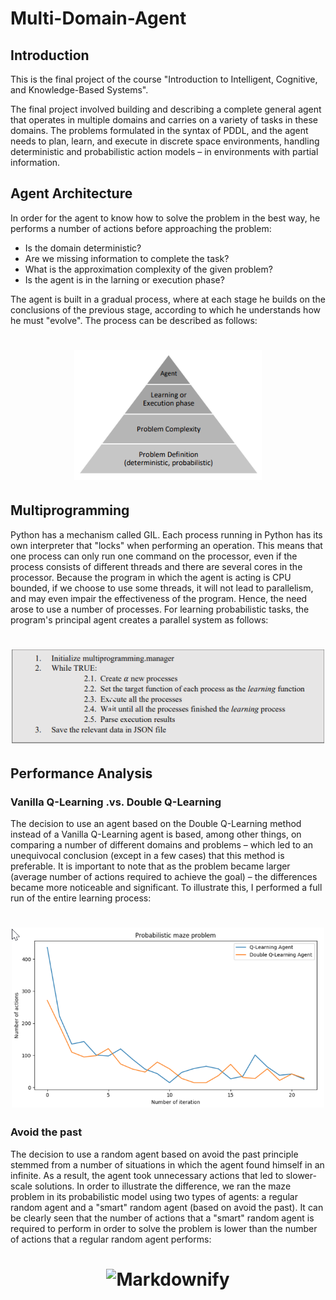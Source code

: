 # Multi-Domain-Agent

## Introduction
This is the final project of the course "Introduction to Intelligent, Cognitive, and Knowledge-Based Systems".

The final project involved building and describing a complete general agent that operates in multiple domains and carries on a variety of tasks in these domains.
The problems formulated in the syntax of PDDL, and the agent needs to plan, learn, and execute in discrete space environments, handling deterministic and probabilistic
action models – in environments with partial information.

## Agent Architecture
In order for the agent to know how to solve the problem in the best way, he performs a number of actions before approaching the problem:
* Is the domain deterministic?
* Are we missing information to complete the task?
* What is the approximation complexity of the given problem?
* Is the agent is in the larning or execution phase?

The agent is built in a gradual process, where at each stage he builds on the conclusions of the previous stage, according to which he understands how he must "evolve". The process can be described as follows:
<h1 align="center">
  <a><img src="Media/Architecture.png" alt="Markdownify" width="300"></a>
</h1>

## Multiprogramming
Python has a mechanism called GIL. Each process running in Python has its own interpreter that "locks" when performing an operation. This means that one process can
only run one command on the processor, even if the process consists of different threads and there are several cores in the processor. Because the program in which the agent is acting is CPU bounded, if we choose to use some threads, it will not lead to parallelism, and may even impair the effectiveness of the program.
Hence, the need arose to use a number of processes. For learning probabilistic tasks, the program's principal agent creates a parallel system as follows:
<h1 align="center">
  <a><img src="Media/Multiprogramming.png" alt="Markdownify" width="500"></a>
</h1>

## Performance Analysis
### Vanilla Q-Learning .vs. Double Q-Learning
The decision to use an agent based on the Double Q-Learning method instead of a Vanilla Q-Learning agent is based, among other things, on comparing a number of
different domains and problems – which led to an unequivocal conclusion (except in a few cases) that this method is preferable. It is important to note that as the problem became larger (average number of actions required to achieve the goal) – the differences became more noticeable and significant. To illustrate this, I performed a full run of the entire learning process:
<h1 align="center">
  <a><img src="Media/Vanilla Q-Learning .vs. Double Q-Learning.png" alt="Markdownify" width="500"></a>
</h1>

### Avoid the past
The decision to use a random agent based on avoid the past principle stemmed from a number of situations in which the agent found himself in an infinite. As a result, the agent took unnecessary actions that led to slower-scale solutions. In order to illustrate the difference, we ran the maze problem in its probabilistic model
using two types of agents: a regular random agent and a "smart" random agent (based on avoid the past). It can be clearly seen that the number of actions that a "smart" random agent is required to perform in order to solve the problem is lower than the number of actions that a regular random agent performs:
<h1 align="center">
  <a><img src="Media/VAvoid the Past.png" alt="Markdownify" width="500"></a>
</h1>
